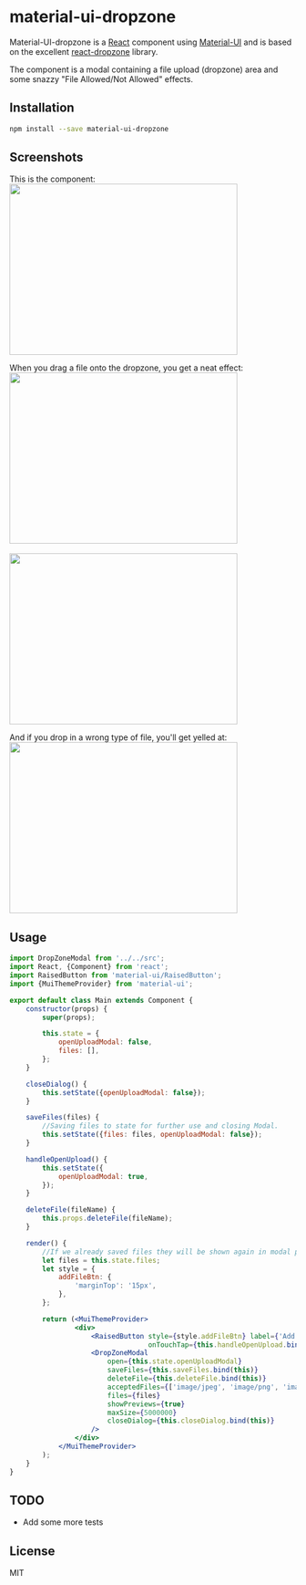 # material-ui-dropzone
Material-UI-dropzone is a [React](https://github.com/facebook/react) component using [Material-UI](https://github.com/callemall/material-ui) and is based on the excellent [react-dropzone](https://github.com/react-dropzone/react-dropzone) library.

The component is a modal containing a file upload (dropzone) area and some snazzy "File Allowed/Not Allowed" effects.

## Installation
```sh
npm install --save material-ui-dropzone
```

## Screenshots
This is the component:
<br />
<img src="https://raw.githubusercontent.com/Yuvaleros/material-ui-dropzone/master/pics/demo_pic.jpg" width=400 height=300 /> 

When you drag a file onto the dropzone, you get a neat effect:
<br />
<img src="https://raw.githubusercontent.com/Yuvaleros/material-ui-dropzone/master/pics/demo_pic2.JPG" width=400 height=300 />  
<br />
<img src="https://raw.githubusercontent.com/Yuvaleros/material-ui-dropzone/master/pics/demo_pic5.JPG" width=400 height=300 />

And if you drop in a wrong type of file, you'll get yelled at:
<br />
<img src="https://raw.githubusercontent.com/Yuvaleros/material-ui-dropzone/master/pics/demo_pic4.JPG" width=400 height=300 />

## Usage
```jsx
import DropZoneModal from '../../src';
import React, {Component} from 'react';
import RaisedButton from 'material-ui/RaisedButton';
import {MuiThemeProvider} from 'material-ui';

export default class Main extends Component {
    constructor(props) {
        super(props);

        this.state = {
            openUploadModal: false,
            files: [],
        };
    }

    closeDialog() {
        this.setState({openUploadModal: false});
    }

    saveFiles(files) {
        //Saving files to state for further use and closing Modal.
        this.setState({files: files, openUploadModal: false});
    }

    handleOpenUpload() {
        this.setState({
            openUploadModal: true,
        });
    }

    deleteFile(fileName) {
        this.props.deleteFile(fileName);
    }

    render() {
        //If we already saved files they will be shown again in modal preview.
        let files = this.state.files;
        let style = {
            addFileBtn: {
                'marginTop': '15px',
            },
        };

        return (<MuiThemeProvider>
                <div>
                    <RaisedButton style={style.addFileBtn} label={'Add Image'}
                                  onTouchTap={this.handleOpenUpload.bind(this)}/>
                    <DropZoneModal
                        open={this.state.openUploadModal}
                        saveFiles={this.saveFiles.bind(this)}
                        deleteFile={this.deleteFile.bind(this)}
                        acceptedFiles={['image/jpeg', 'image/png', 'image/bmp']}
                        files={files}
                        showPreviews={true}
                        maxSize={5000000}
                        closeDialog={this.closeDialog.bind(this)}
                    />
                </div>
            </MuiThemeProvider>
        );
    }
}
```



## TODO
* Add some more tests

## License
MIT
